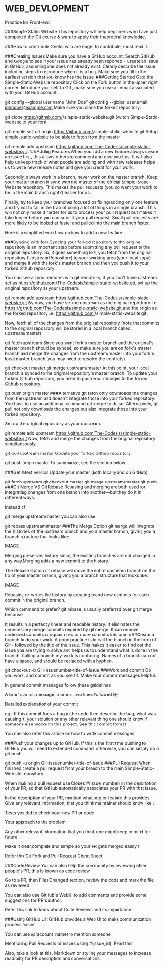 # WEB_DEVLOPMENT
Practice for Front-end.



###Simple Static Website
This repository will help beginners who have just completed the Git course & want to apply their theoretical knowledge.

###How to contribute
Geeks who are eager to contribute, must read it. 

###Creating Issues
Make sure you have a GitHub account.
Search GitHub and Google to see if your issue has already been reported - Create an issue in GitHub, assuming one does not already exist.
Clearly describe the issue including steps to reproduce when it is a bug.
Make sure you fill in the earliest version that you know has the issue.
###Getting Started
Goto the Simple-Static-Website repository
Click on the Fork button in the upper right corner.
Introduce your self to GIT, make sure you use an email associated with your GitHub account.

git config --global user.name "John Doe"
git config --global user.email johndoe@example.com
Make sure you clone the forked repository.

git clone https://github.com/<your username>/simple-static-website.git
Switch Simple-Static-Website to your fork

git remote set-url origin https://github.com/<your username>/simple-static-website.git
Setup simple-static-website to be able to fetch from the master

git remote add upstream https://github.com/The-Codesis/simple-static-website.git
###Adding Features
When you add a new feature always create an issue first, this allows others to comment and give you tips. It will also help us keep track of what people are adding and with new releases helps us to write new release notes and give you credit for your work.

Secondly, always work in a branch, never work on the master branch. Keep your master branch in sync with the master of the official Simple-Static-Website repository. This makes the pull requests (you do want your work to be in the main branch right?) easier for us.

Finally, try to keep your branches focused on fixing/adding only one feature and try not to fall in the trap of doing a lot of things in a single branch. This will not only make it harder for us to process your pull request but makes it take longer before you can submit your pull request. Small pull requests are more likely to be looked at faster and pulled into the main branch faster.

Here is a simplified workflow on how to add a new feature:

###Syncing with fork
Syncing your forked repository to the original repository is an important step before submitting any pull request to the original repository. So, it goes something like, you fetch from the original repository (Upstream Repository) to your working area (your local copy) and merge it with the fork's master branch and then you push it to your forked Github repository.

You can see all your remotes with git remote -v, if you don't have upstream set as https://github.com/The-Codesis/simple-static-website.git, set up the original repository as your upstream.

git remote add upstream https://github.com/The-Codesis/simple-static-website.git
By now, you have set the upstream as the original repository i.e. https://github.com/The-Codesis/simple-static-website.git and the origin as the forked repository i.e. https://github.com/<your username>/simple-static-website.git.

Now, fetch all of the changes from the original repository (note that commits to the original repository will be stored in a local branch called, upstream/master).

git fetch upstream
Since you want fork's master branch and the original's master branch should be synced, so make sure you are on fork's master branch and merge the changes from the upstream/master into your fork's local master branch (you may need to resolve the conflicts).

git checkout master
git merge upstream/master
At this point, your local branch is synced to the original repository's master branch. To update your forked Github repository, you need to push your changes to the forked Github repository.

git push origin master
###Alternative
git fetch only downloads the changes from the upstream and doesn't integrate those into your forked repository. You have to use an additional command git merge to do so. Alternatively, git pull not only downloads the changes but also integrate those into your forked repository.

Set up the original repository as your upstream.

git remote add upstream https://github.com/The-Codesis/simple-static-website.git
Now, fetch and merge the changes from the original repository simultaneously.

git pull upstream master
Update your forked Github repository.

git push origin master
To summarize, see the section below.

###Get latest version
Update your master (both locally and on GitHub)

git fetch upstream
git checkout master
git merge upstream/master
git push
###Git Merge VS Git Rebase
Rebasing and merging are both used for integrating changes from one branch into another—but they do it in different ways.

Instead of

git merge upstream/master
you can also use

git rebase upstream/master
###The Merge Option
git merge will integrate the histories of the upstream branch and your master branch, giving you a branch structure that looks like:

IMAGE

Merging preserves history since, the existing branches are not changed in any way.Merging adds a new commit to the history.

The Rebase Option
git rebase will move the entire upstream branch on the tip of your master branch, giving you a branch structure that looks like:

IMAGE

Rebasing re-writes the history by creating brand new commits for each commit in the original branch.

Which command to prefer?
git rebase is usually preferred over git merge because

It results in a perfectly linear and readable history.
It eliminates the unnecessary merge commits required by git merge.
It can remove undesired commits or squash two or more commits into one.
###Create a branch to do your work.
A good practice is to call the branch in the form of GH- followed by the title of the issue. This makes it easier to find out the issue you are trying to solve and helps us to understand what is done in the branch. Calling a branch my-work is confusing. Names of a branch can not have a space, and should be replaced with a hyphen.

git checkout -b GH-issuenumber-title-of-issue
###Work and commit
Do you work, and commit as you see fit. Make your commit messages helpful.

In general commit messages follow these guidelines

A brief commit message in one or two lines
Followed By

Detailed explanation of your commit 

eg : If this commit fixes a bug in the code then describe the bug, what was causing it, your solution or 
any other relevant thing one should know if someone else works on this project.
See this commit format

You can also refer this article on how to write commit messages.

###Push your changes up to GitHub.
If this is the first time pushing to GitHub you will need to extended command, otherwise, you can simply do a git push.

git push -u origin GH-issuenumber-title-of-issue
###Pull Request
When finished create a pull request from your branch to the main Simple-Static-Website repository.

When making a pull request use Closes #(issue_number) in the description of your PR, so that GitHub automatically associates your PR with that issue.

In the description of your PR, mention what bug or feature this provides. Give any relevant information, that you think maintainer should know like :

Tests you did to check your new PR or code

Your approach to the problem

Any other relevant information that you think one might keep in mind for future

Make it clear,complete and simple so your PR gets merged easily !

Refer this Git Fork and Pull Request Cheat Sheet

###Code Review
You can also help the community by reviewing other people's PR, this is known as code review

Go to a PR, then Files Changed section, review the code and mark the file as reviewed

You can also use GitHub's WebUI to add comments and provide some suggestions for PR's author.

Refer this link to know about Code Reviews and its importance.

###Using GitHub UI :
GitHub provides a Web UI to make communication process easier

You can use @(account_name) to mention someone

Mentioning Pull Requests or issues using #(issue_id), Read this

Also, take a look at this, Markdown or styling your messages to increase readibilty for PR description and conversations.